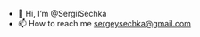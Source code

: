 - 👋 Hi, I’m @SergiiSechka
- 📫 How to reach me sergeysechka@gmail.com

<!---
SergiiSechka/SergiiSechka is a ✨ special ✨ repository because its `README.md` (this file) appears on your GitHub profile.
You can click the Preview link to take a look at your changes.
--->
